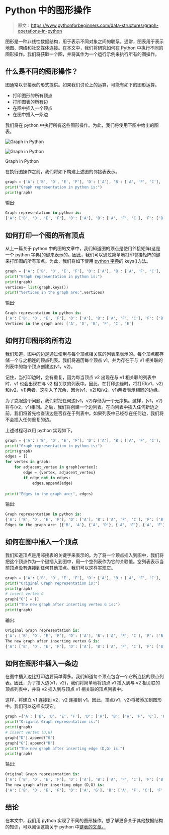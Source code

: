 # Python 中的图形操作

> 原文：<https://www.pythonforbeginners.com/data-structures/graph-operations-in-python>

图形是一种非线性数据结构，用于表示不同对象之间的联系。通常，图表用于表示地图、网络和社交媒体连接。在本文中，我们将研究如何在 Python 中执行不同的图形操作。我们将获取一个图，并将其作为一个运行示例来执行所有的图操作。

## 什么是不同的图形操作？

图通常以邻接表的形式提供。如果我们讨论上的运算，可能有如下的图形运算。

*   打印图形的所有顶点
*   打印图表的所有边
*   在图中插入一个顶点
*   在图中插入一条边

我们将在 python 中执行所有这些图形操作。为此，我们将使用下图中给出的图表。

![Graph in Python](img/8f9872874a2835a02d2dad9cd058d424.png)

<noscript><img src="img/730c31efd826443c7a8722c15ff89b60.png" alt="Graph in Python" class="wp-image-9570" width="732" height="472" srcset="https://www.pythonforbeginners.com/wp-content/uploads/Graph-in-Python1.png 516w, https://www.pythonforbeginners.com/wp-content/uploads/Graph-in-Python1-300x194.png 300w" sizes="(max-width: 732px) 100vw, 732px" data-original-src="https://www.pythonforbeginners.com/wp-content/uploads/Graph-in-Python1.png"/></noscript>

Graph in Python

在执行图操作之前，我们将如下构建上述图的邻接表表示。

```py
graph = {'A': ['B', 'D', 'E', 'F'], 'D': ['A'], 'B': ['A', 'F', 'C'], 'F': ['B', 'A'], 'C': ['B'], 'E': ['A']}
print("Graph representation in python is:")
print(graph) 
```

输出:

```py
Graph representation in python is:
{'A': ['B', 'D', 'E', 'F'], 'D': ['A'], 'B': ['A', 'F', 'C'], 'F': ['B', 'A'], 'C': ['B'], 'E': ['A']} 
```

## 如何打印一个图的所有顶点

从上一篇关于 python 中的图的文章中，我们知道图的顶点是使用邻接矩阵(这是一个 python 字典)的键来表示的。因此，我们可以通过简单地打印邻接矩阵的键来打印图的所有顶点。为此，我们将如下使用 [python 字典](https://www.pythonforbeginners.com/dictionary/how-to-use-dictionaries-in-python/)的 keys()方法。

```py
graph = {'A': ['B', 'D', 'E', 'F'], 'D': ['A'], 'B': ['A', 'F', 'C'], 'F': ['B', 'A'], 'C': ['B'], 'E': ['A']}
print("Graph representation in python is:")
print(graph)
vertices= list(graph.keys())
print("Vertices in the graph are:",vertices) 
```

输出:

```py
Graph representation in python is:
{'A': ['B', 'D', 'E', 'F'], 'D': ['A'], 'B': ['A', 'F', 'C'], 'F': ['B', 'A'], 'C': ['B'], 'E': ['A']}
Vertices in the graph are: ['A', 'D', 'B', 'F', 'C', 'E']
```

## 如何打印图形的所有边

我们知道，图中的边是通过使用与每个顶点相关联的列表来表示的。每个顶点都存储一个与之相连的顶点列表。我们将遍历每个顶点 v1，并为存在于与 v1 相关联的列表中的每个顶点创建边(v1，v2)。

记住，当打印边时，会有重复，因为每当顶点 v2 出现在与 v1 相关联的列表中时，v1 也会出现在与 v2 相关联的列表中。因此，在打印边缘时，将打印(v1，v2)和(v2，v1)两者，这引入了冗余，因为(v1，v2)和(v2，v1)两者表示相同的边缘。

为了克服这个问题，我们将把任何边(v1，v2)存储为一个无序集。这样，(v1，v2)将与(v2，v1)相同。之后，我们将创建一个边列表。在向列表中插入任何新边之前，我们将首先检查该边是否存在于列表中。如果列表中已经存在任何边，我们将不会插入任何重复的边。

上述过程可以用 python 实现如下。

```py
graph = {'A': ['B', 'D', 'E', 'F'], 'D': ['A'], 'B': ['A', 'F', 'C'], 'F': ['B', 'A'], 'C': ['B'], 'E': ['A']}
print("Graph representation in python is:")
print(graph)
edges = []
for vertex in graph:
    for adjacent_vertex in graph[vertex]:
        edge = {vertex, adjacent_vertex}
        if edge not in edges:
            edges.append(edge)

print("Edges in the graph are:", edges) 
```

输出:

```py
Graph representation in python is:
{'A': ['B', 'D', 'E', 'F'], 'D': ['A'], 'B': ['A', 'F', 'C'], 'F': ['B', 'A'], 'C': ['B'], 'E': ['A']}
Edges in the graph are: [{'B', 'A'}, {'A', 'D'}, {'A', 'E'}, {'A', 'F'}, {'B', 'F'}, {'B', 'C'}]
```

## 如何在图中插入一个顶点

我们知道顶点是用邻接表的关键字来表示的。为了将一个顶点插入到图中，我们将把这个顶点作为一个键插入到图中，用一个空列表作为它的关联值。空列表表示当前顶点没有连接到任何其他顶点。我们可以这样实现它。

```py
graph = {'A': ['B', 'D', 'E', 'F'], 'D': ['A'], 'B': ['A', 'F', 'C'], 'F': ['B', 'A'], 'C': ['B'], 'E': ['A']}
print("Original Graph representation is:")
print(graph)
# insert vertex G
graph["G"] = []
print("The new graph after inserting vertex G is:")
print(graph) 
```

输出:

```py
Original Graph representation is:
{'A': ['B', 'D', 'E', 'F'], 'D': ['A'], 'B': ['A', 'F', 'C'], 'F': ['B', 'A'], 'C': ['B'], 'E': ['A']}
The new graph after inserting vertex G is:
{'A': ['B', 'D', 'E', 'F'], 'D': ['A'], 'B': ['A', 'F', 'C'], 'F': ['B', 'A'], 'C': ['B'], 'E': ['A'], 'G': []} 
```

## 如何在图形中插入一条边

在图中插入边比打印边要简单得多。我们知道每个顶点包含一个它所连接的顶点列表。因此，为了插入边(v1，v2)，我们将简单地将顶点 v1 插入到与 v2 相关联的顶点列表中，并将 v2 插入到与顶点 v1 相关联的顶点列表中。

这样，将建立 v1 连接到 v2，v2 连接到 v1。因此，顶点(v1，v2)将被添加到图形中。我们可以这样实现它。

```py
graph ={'A': ['B', 'D', 'E', 'F'], 'D': ['A'], 'B': ['A', 'F', 'C'], 'F': ['B', 'A'], 'C': ['B'], 'E': ['A'], 'G': []}
print("Original Graph representation is:")
print(graph)
# insert vertex (D,G)
graph["D"].append("G")
graph["G"].append("D")
print("The new graph after inserting edge (D,G) is:")
print(graph) 
```

输出:

```py
Original Graph representation is:
{'A': ['B', 'D', 'E', 'F'], 'D': ['A'], 'B': ['A', 'F', 'C'], 'F': ['B', 'A'], 'C': ['B'], 'E': ['A'], 'G': []}
The new graph after inserting edge (D,G) is:
{'A': ['B', 'D', 'E', 'F'], 'D': ['A', 'G'], 'B': ['A', 'F', 'C'], 'F': ['B', 'A'], 'C': ['B'], 'E': ['A'], 'G': ['D']}
```

## 结论

在本文中，我们用 python 实现了不同的图形操作。想了解更多关于其他数据结构的知识，可以阅读这篇关于 python 中[链表的文章。](https://www.pythonforbeginners.com/lists/linked-list-in-python)
